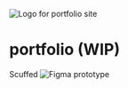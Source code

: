 ![Logo for portfolio site](https://user-images.githubusercontent.com/57053268/126855747-fd992201-69da-49e0-8470-bccba5992792.png)

# portfolio (WIP)

Scuffed ![Figma prototype](https://www.figma.com/file/FbZZeaRJHgMgIIGPu2jY4I/Portfolio-OOOO?node-id=283%3A517)
